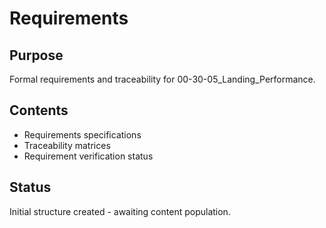 # Requirements

## Purpose
Formal requirements and traceability for 00-30-05_Landing_Performance.

## Contents
- Requirements specifications
- Traceability matrices
- Requirement verification status

## Status
Initial structure created - awaiting content population.

